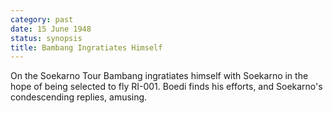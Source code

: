 ```yaml
---
category: past
date: 15 June 1948
status: synopsis
title: Bambang Ingratiates Himself
---
```



On the Soekarno Tour Bambang ingratiates himself with
Soekarno in the hope of being selected to fly RI-001. Boedi finds his
efforts, and Soekarno's condescending replies, amusing.

